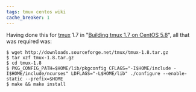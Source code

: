 ```yaml
---
tags: tmux centos wiki
cache_breaker: 1
---
```


Having done this for [tmux](/wiki/tmux) 1.7 in "[Building tmux 1.7 on CentOS 5.8](/wiki/Building_tmux_1.7_on_CentOS_5.8)", all that was required was:

```shell
$ wget http://downloads.sourceforge.net/tmux/tmux-1.8.tar.gz
$ tar xzf tmux-1.8.tar.gz
$ cd tmux-1.8
$ PKG_CONFIG_PATH=$HOME/lib/pkgconfig CFLAGS="-I$HOME/include -I$HOME/include/ncurses" LDFLAGS="-L$HOME/lib" ./configure --enable-static --prefix=$HOME
$ make && make install
```
